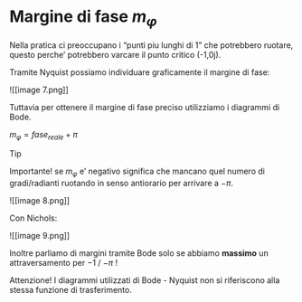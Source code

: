 # Margine di fase $m_\varphi$﻿

Nella pratica ci preoccupano i “punti piu lunghi di 1” che potrebbero ruotare, questo perche’ potrebbero varcare il punto critico (-1,0j).

Tramite Nyquist possiamo individuare graficamente il margine di fase:  
  

![[image 7.png]]

Tuttavia per ottenere il margine di fase preciso utilizziamo i diagrammi di Bode.

$m_\varphi = fase_{reale}+\pi$﻿


> [!tip]
Importante! se $m_\varphi$﻿ e’ negativo significa che mancano quel numero di gradi/radianti ruotando in senso antiorario per arrivare a $-\pi$﻿.

![[image 8.png]]

Con Nichols:

![[image 9.png]]

Inoltre parliamo di margini tramite Bode solo se abbiamo **massimo** un attraversamento per $-1$﻿ / $-\pi$﻿ !

  

Attenzione! I diagrammi utilizzati di Bode - Nyquist non si riferiscono alla stessa funzione di trasferimento.
